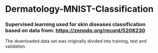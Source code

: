 # Dermatology-MNIST-Classification
### Supervised learning used for skin diseases classification based on data from: https://zenodo.org/record/5208230
The downloaded data set was originally divided into training, test and validation.
